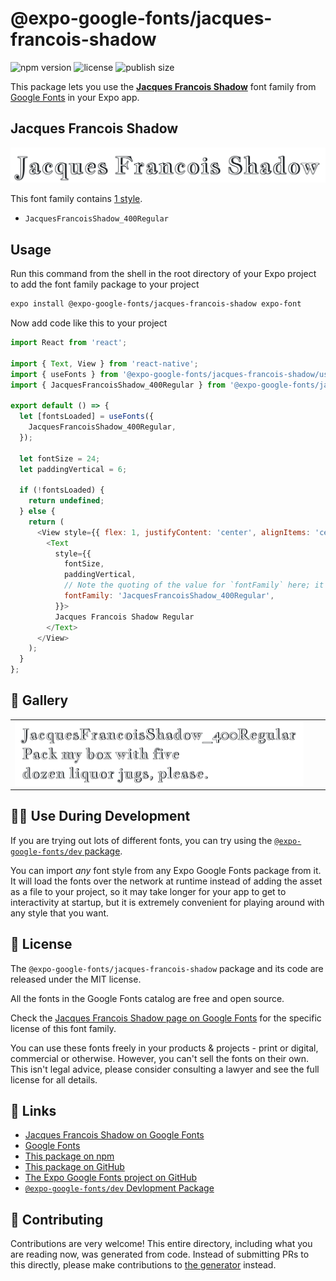 # @expo-google-fonts/jacques-francois-shadow

![npm version](https://flat.badgen.net/npm/v/@expo-google-fonts/jacques-francois-shadow)
![license](https://flat.badgen.net/github/license/expo/google-fonts)
![publish size](https://flat.badgen.net/packagephobia/install/@expo-google-fonts/jacques-francois-shadow)

This package lets you use the [**Jacques Francois Shadow**](https://fonts.google.com/specimen/Jacques+Francois+Shadow) font family from [Google Fonts](https://fonts.google.com/) in your Expo app.

## Jacques Francois Shadow

![Jacques Francois Shadow](./font-family.png)

This font family contains [1 style](#-gallery).

- `JacquesFrancoisShadow_400Regular`

## Usage

Run this command from the shell in the root directory of your Expo project to add the font family package to your project
```sh
expo install @expo-google-fonts/jacques-francois-shadow expo-font
```

Now add code like this to your project
```js
import React from 'react';

import { Text, View } from 'react-native';
import { useFonts } from '@expo-google-fonts/jacques-francois-shadow/useFonts';
import { JacquesFrancoisShadow_400Regular } from '@expo-google-fonts/jacques-francois-shadow/400Regular';

export default () => {
  let [fontsLoaded] = useFonts({
    JacquesFrancoisShadow_400Regular,
  });

  let fontSize = 24;
  let paddingVertical = 6;

  if (!fontsLoaded) {
    return undefined;
  } else {
    return (
      <View style={{ flex: 1, justifyContent: 'center', alignItems: 'center' }}>
        <Text
          style={{
            fontSize,
            paddingVertical,
            // Note the quoting of the value for `fontFamily` here; it expects a string!
            fontFamily: 'JacquesFrancoisShadow_400Regular',
          }}>
          Jacques Francois Shadow Regular
        </Text>
      </View>
    );
  }
};

```

## 🔡 Gallery


||||
|-|-|-|
|![JacquesFrancoisShadow_400Regular](./JacquesFrancoisShadow_400Regular.ttf.png)||||


## 👩‍💻 Use During Development

If you are trying out lots of different fonts, you can try using the [`@expo-google-fonts/dev` package](https://github.com/expo/google-fonts/tree/master/font-packages/dev#readme).

You can import *any* font style from any Expo Google Fonts package from it. It will load the fonts
over the network at runtime instead of adding the asset as a file to your project, so it may take longer
for your app to get to interactivity at startup, but it is extremely convenient
for playing around with any style that you want.

## 📖 License

The `@expo-google-fonts/jacques-francois-shadow` package and its code are released under the MIT license.

All the fonts in the Google Fonts catalog are free and open source.

Check the [Jacques Francois Shadow page on Google Fonts](https://fonts.google.com/specimen/Jacques+Francois+Shadow) for the specific license of this font family.

You can use these fonts freely in your products & projects - print or digital, commercial or otherwise. However, you can't sell the fonts on their own. This isn't legal advice, please consider consulting a lawyer and see the full license for all details.

## 🔗 Links

- [Jacques Francois Shadow on Google Fonts](https://fonts.google.com/specimen/Jacques+Francois+Shadow)
- [Google Fonts](https://fonts.google.com/)
- [This package on npm](https://www.npmjs.com/package/@expo-google-fonts/jacques-francois-shadow)
- [This package on GitHub](https://github.com/expo/google-fonts/tree/master/font-packages/jacques-francois-shadow)
- [The Expo Google Fonts project on GitHub](https://github.com/expo/google-fonts)
- [`@expo-google-fonts/dev` Devlopment Package](https://github.com/expo/google-fonts/tree/master/font-packages/dev)

## 🤝 Contributing

Contributions are very welcome! This entire directory, including what you are reading now, was generated from code. Instead of submitting PRs to this directly, please make contributions to [the generator](https://github.com/expo/google-fonts/tree/master/packages/generator) instead.
